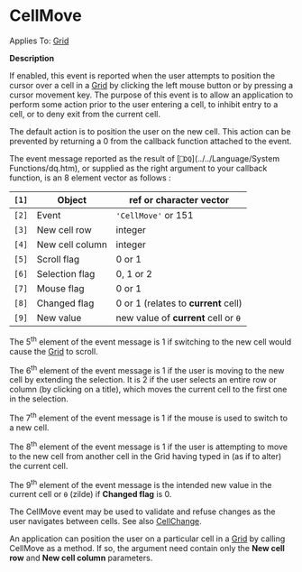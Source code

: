 




<h1 class="heading"><span class="name">CellMove</span></h1>

Applies To: [Grid](./grid.md)


**Description**


If enabled, this event is reported when the user attempts to position the cursor over a cell in a [Grid](./grid.md) by clicking the left mouse button or by pressing a cursor movement key. The purpose of this event is to allow an application to perform some action prior to the user entering a cell,  to inhibit entry to a cell, or to deny exit from the current cell.



The default action is to position the user on the new cell. This action can be prevented by returning a 0 from the callback function attached to the event.



The event message reported as the result of [`⎕DQ`](../../Language/System Functions/dq.htm), or supplied as the right argument to your callback function, is an 8 element vector as follows :


| `[1]` | Object | ref or character vector |
| --- | --- | ---  |
| `[2]` | Event | `'CellMove'` or 151 |
| `[3]` | New cell row | integer |
| `[4]` | New cell column | integer |
| `[5]` | Scroll flag | 0 or 1 |
| `[6]` | Selection flag | 0, 1 or 2 |
| `[7]` | Mouse flag | 0 or 1 |
| `[8]` | Changed flag | 0 or 1 (relates to **current** cell) |
| `[9]` | New value | new value of **current** cell or `⍬` |



The 5<sup>th</sup> element of the event message is 1 if switching to the new cell would cause the [Grid](./grid.md) to scroll.


The 6<sup>th</sup> element of the event message is 1 if the user is moving to the new cell by extending the selection. It is 2 if the user selects an entire row or column (by clicking on a title), which moves the current cell to the first one in the selection.


The 7<sup>th</sup> element of the event message is 1 if the mouse is used to switch to a new cell.


The 8<sup>th</sup> element of the event message is 1 if the user is attempting to move to the new cell from another cell in the Grid having typed in (as if to alter)  the current cell.


The 9<sup>th</sup> element of the event message is the intended new value in the current cell or `⍬` (zilde) if **Changed flag** is 0.


The CellMove event may be used to validate and refuse changes as the user navigates between cells.  See also [CellChange](cellchange.md).


An application can position the user on a particular cell in a [Grid](./grid.md) by calling CellMove as a method. If so, the argument need contain only the **New cell row** and **New cell column** parameters.


